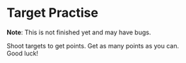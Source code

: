 # Target Practise

**Note**: This is not finished yet and may have bugs.

Shoot targets to get points. Get as many points as you can.\
Good luck!
